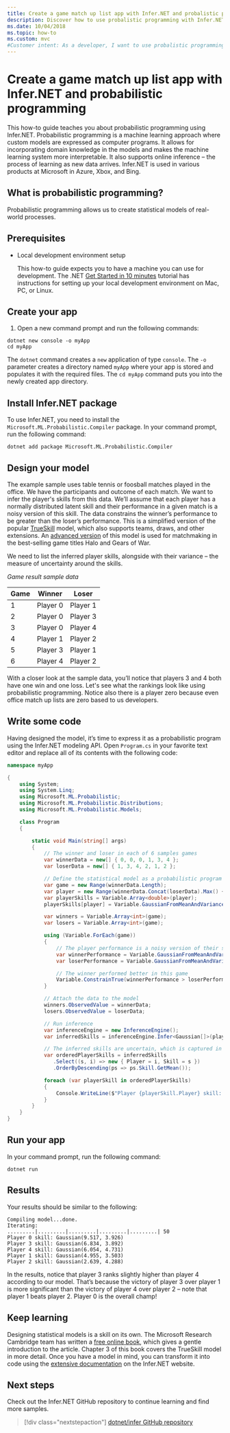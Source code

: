 ```yaml
---
title: Create a game match up list app with Infer.NET and probalistic programming
description: Discover how to use probalistic programming with Infer.NET to create a game matchup list app based on a simplified version of TrueSkill.
ms.date: 10/04/2018
ms.topic: how-to
ms.custom: mvc
#Customer intent: As a developer, I want to use probalistic programming with Infer.NET to create a game matchup list app based on a simplified version of TrueSkill.
---
```

# Create a game match up list app with Infer.NET and probabilistic programming

This how-to guide teaches you about probabilistic programming using Infer.NET. Probabilistic programming is a machine learning approach where custom models are expressed as computer programs. It allows for incorporating domain knowledge in the models and makes the machine learning system more interpretable. It also supports online inference – the process of learning as new data arrives. Infer.NET is used in various products at Microsoft in Azure, Xbox, and Bing.

## What is probabilistic programming? 

Probabilistic programming allows us to create statistical models of real-world processes. 

## Prerequisites

- Local development environment setup

  This how-to guide expects you to have a machine you can use for development. The .NET [Get Started in 10 minutes](https://www.microsoft.com/net/core) tutorial has instructions for setting up your local development environment on Mac, PC, or Linux.

## Create your app

1. Open a new command prompt and run the following commands:

```console
dotnet new console -o myApp
cd myApp
```

The `dotnet` command creates a `new` application of type `console`. The `-o` parameter creates a directory named `myApp` where your app is stored and populates it with the required files. The `cd myApp` command puts you into the newly created app directory.

## Install Infer.NET package

To use Infer.NET, you need to install the `Microsoft.ML.Probabilistic.Compiler` package. In your command prompt, run the following command:

```console
dotnet add package Microsoft.ML.Probabilistic.Compiler
```

## Design your model

The example sample uses table tennis or foosball matches played in the office. We have the participants and outcome of each match.  We want to infer the player's skills from this data. We’ll assume that each player has a normally distributed latent skill and their performance in a given match is a noisy version of this skill. The data constrains the winner’s performance to be greater than the loser’s performance. This is a simplified version of the popular [TrueSkill](https://www.microsoft.com/en-us/research/project/trueskill-ranking-system/) model, which also supports teams, draws, and other extensions. An [advanced version](https://www.microsoft.com/en-us/research/publication/trueskill-2-improved-bayesian-skill-rating-system/) of this model is used for matchmaking in the best-selling game titles Halo and Gears of War.

We need to list the inferred player skills, alongside with their variance – the measure of uncertainty around the skills.

*Game result sample data*

Game |Winner | Loser
---------|----------|---------
 1 | Player 0 | Player 1
 2 | Player 0 | Player 3
 3 | Player 0 | Player 4
 4 | Player 1 | Player 2
 5 | Player 3 | Player 1
 6 | Player 4 | Player 2

With a closer look at the sample data, you’ll notice that players 3 and 4 both have one win and one loss. Let's see what the rankings look like using probabilistic programming. Notice also there is a player zero because even office match up lists are zero based to us developers.

## Write some code

Having designed the model, it’s time to express it as a probabilistic program using the Infer.NET modeling API. Open `Program.cs` in your favorite text editor and replace all of its contents with the following code:

```csharp
namespace myApp

{
    using System;
    using System.Linq;
    using Microsoft.ML.Probabilistic;
    using Microsoft.ML.Probabilistic.Distributions;
    using Microsoft.ML.Probabilistic.Models;

    class Program
    {

        static void Main(string[] args)
        {
            // The winner and loser in each of 6 samples games
            var winnerData = new[] { 0, 0, 0, 1, 3, 4 };
            var loserData = new[] { 1, 3, 4, 2, 1, 2 };

            // Define the statistical model as a probabilistic program 
            var game = new Range(winnerData.Length);
            var player = new Range(winnerData.Concat(loserData).Max() + 1);
            var playerSkills = Variable.Array<double>(player);
            playerSkills[player] = Variable.GaussianFromMeanAndVariance(6, 9).ForEach(player);

            var winners = Variable.Array<int>(game);
            var losers = Variable.Array<int>(game);

            using (Variable.ForEach(game))
            {
                // The player performance is a noisy version of their skill
                var winnerPerformance = Variable.GaussianFromMeanAndVariance(playerSkills[winners[game]], 1.0);
                var loserPerformance = Variable.GaussianFromMeanAndVariance(playerSkills[losers[game]], 1.0);

                // The winner performed better in this game
                Variable.ConstrainTrue(winnerPerformance > loserPerformance);
            }

            // Attach the data to the model
            winners.ObservedValue = winnerData;
            losers.ObservedValue = loserData;

            // Run inference
            var inferenceEngine = new InferenceEngine();
            var inferredSkills = inferenceEngine.Infer<Gaussian[]>(playerSkills);

            // The inferred skills are uncertain, which is captured in their variance
            var orderedPlayerSkills = inferredSkills
               .Select((s, i) => new { Player = i, Skill = s })
               .OrderByDescending(ps => ps.Skill.GetMean());

            foreach (var playerSkill in orderedPlayerSkills)
            {
                Console.WriteLine($"Player {playerSkill.Player} skill: {playerSkill.Skill}");
            }
        }
    }
}
```

## Run your app

In your command prompt, run the following command:

```console
dotnet run
```

## Results

Your results should be similar to the following:

```
Compiling model...done.
Iterating:
.........|.........|.........|.........|.........| 50
Player 0 skill: Gaussian(9.517, 3.926)
Player 3 skill: Gaussian(6.834, 3.892)
Player 4 skill: Gaussian(6.054, 4.731)
Player 1 skill: Gaussian(4.955, 3.503)
Player 2 skill: Gaussian(2.639, 4.288)
```

In the results, notice that player 3 ranks slightly higher than player 4 according to our model. That’s because the victory of player 3 over player 1 is more significant than the victory of player 4 over player 2 – note that player 1 beats player 2. Player 0 is the overall champ!  

## Keep learning

Designing statistical models is a skill on its own. The Microsoft Research Cambridge team has written a [free online book](http://mbmlbook.com/), which gives a gentle introduction to the article. Chapter 3 of this book covers the TrueSkill model in more detail. Once you have a model in mind, you can transform it into code using the [extensive documentation](https://dotnet.github.io/infer/) on the Infer.NET website.

## Next steps

Check out the Infer.NET GitHub repository to continue learning and find more samples.
> [!div class="nextstepaction"]
> [dotnet/infer GitHub repository](https://github.com/dotnet/infer)
